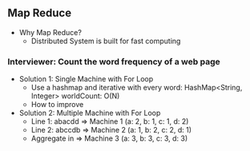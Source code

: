 ## Map Reduce
- Why Map Reduce?
	- Distributed System is built for fast computing

### Interviewer: Count the word frequency of a web page
- Solution 1: Single Machine with For Loop
	- Use a hashmap and iterative with every word: HashMap<String, Integer> worldCount: O(N)
	- How to improve
- Solution 2: Multiple Machine with For Loop
	- Line 1: abacdd => Machine 1 (a: 2, b: 1, c: 1, d: 2)
	- Line 2: abccdb => Machine 2 (a: 1, b: 2, c: 2, d: 1)
	- Aggregate in => Machine 3 (a: 3, b: 3, c: 3, d: 3)
<!--stackedit_data:
eyJoaXN0b3J5IjpbMTkyOTA0NTAwMiw3MzA5OTgxMTZdfQ==
-->